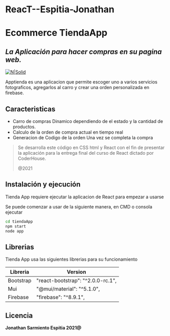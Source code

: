 # ReacT--Espitia-Jonathan

# Ecommerce TiendaApp
## _La Aplicación para hacer compras en su pagina web._



[![N|Solid](https://cldup.com/dTxpPi9lDf.thumb.png)](https://angry-wescoff-a18dde.netlify.app/)

Apptienda es una aplicacion que permite escoger uno a varios servicios fotograficos, agregarlos al carro y crear una orden personalizada en firebase.


## Caracteristicas

- Carro de compras Dinamico dependiendo de el estado y la cantidad de productos.
- Calculo de la orden de compra actual en tiempo real
- Generacion de Codigo de la orden Una vez se completa la compra



> Se desarrolla este código en CSS html y React
> con el fin de presentar la aplicación 
> para la entrega final del 
> curso de React dictado por CoderHouse.
> 
> @2021



## Instalación y ejecución

Tienda App requiere ejecutar la aplicacion de React para empezar a usarse

Se puede comenzar a usar de la siguiente manera, en CMD o consola ejecutar

```sh
cd tiendaApp
npm start 
node app
```


## Librerias

Tienda App usa las siguientes librerias para su funcionamiento

| Libreria | Version |
| ------ | ------ |
| Bootstrap | "react-bootstrap": "^2.0.0-rc.1", |
| Mui |"@mui/material": "^5.1.0", |
| Firebase | "firebase": "^8.9.1", |

## Licencia

**Jonathan Sarmiento Espitia 2021@**




